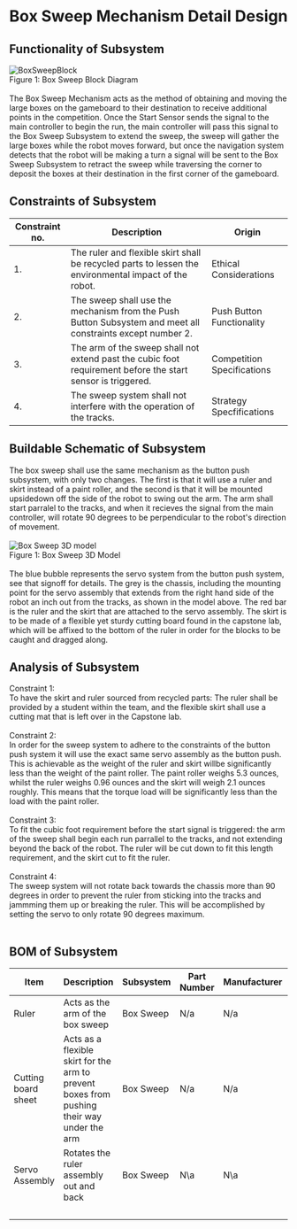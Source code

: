  # Box Sweep Mechanism Detail Design
## Functionality of Subsystem
![BoxSweepBlock](https://github.com/cebttu/CapstoneTeam1/assets/100803345/013c3d94-bfd4-413d-9479-0ceecd064bfe)
<br /> Figure 1: Box Sweep Block Diagram
<br />
<br />
The Box Sweep Mechanism acts as the method of obtaining and moving the large boxes on the gameboard to their destination to receive additional points in the competition. Once the Start Sensor sends the signal to the main controller to begin the run, the main controller will pass this signal to the Box Sweep Subsystem to extend the sweep, the sweep will gather the large boxes while the robot moves forward, but once the navigation system detects that the robot will be making a turn a signal will be sent to the Box Sweep Subsystem to retract the sweep while traversing the corner to deposit the boxes at their destination in the first corner of the gameboard.

## Constraints of Subsystem
| Constraint no. | Description | Origin|
|----------------|-------------|-------|
| 1. | The ruler and flexible skirt shall be recycled parts to lessen the environmental impact of the robot. | Ethical Considerations |
| 2. | The sweep shall use the mechanism from the Push Button Subsystem and meet all constraints except number 2. | Push Button Functionality |
| 3. | The arm of the sweep shall not extend past the cubic foot requirement before the start sensor is triggered. | Competition Specifications |
| 4. | The sweep system shall not interfere with the operation of the tracks. | Strategy Specfifications |



## Buildable Schematic of Subsystem
The box sweep shall use the same mechanism as the button push subsystem, with only two changes. The first is that it will use a ruler and skirt instead of a paint roller, and the second is that it will be mounted upsidedown off the side of the robot to swing out the arm. The arm shall start parralel to the tracks, and when it recieves the signal from the main controller, will rotate 90 degrees to be perpendicular to the robot's direction of movement.
<br />
<br />
![Box Sweep 3D model](https://github.com/cebttu/CapstoneTeam1/assets/143427017/46702d1e-ca21-405c-965e-da1f78810bdb)
<br /> Figure 1: Box Sweep 3D Model
<br />
<br />
The blue bubble represents the servo system from the button push system, see that signoff for details. The grey is the chassis, including the mounting point for the servo assembly that extends from the right hand side of the robot an inch out from the tracks, as shown in the model above. The red bar is the ruler and the skirt that are attached to the servo assembly. The skirt is to be made of a flexible yet sturdy cutting board found in the capstone lab, which will be affixed to the bottom of the ruler in order for the blocks to be caught and dragged along.


## Analysis of Subsystem
Constraint 1: 
<br />
To have the skirt and ruler sourced from recycled parts: The ruler shall be provided by a student within the team, and the flexible skirt shall use a cutting mat that is left over in the Capstone lab.
<br />
<br />
Constraint 2:
<br />
In order for the sweep system to adhere to the constraints of the button push system it will use the exact same servo assembly as the button push. This is achievable as the weight of the ruler and skirt willbe significantly less than the weight of the paint roller. The paint roller weighs 5.3 ounces, whilst the ruler weighs 0.96 ounces and the skirt will weigh 2.1 ounces roughly. This means that the torque load will be significantly less than the load with the paint roller.
<br />
<br /> 
Constraint 3:
<br /> 
To fit the cubic foot requirement before the start signal is triggered: the arm of the sweep shall begin each run parrallel to the tracks, and not extending beyond the back of the robot. The ruler will be cut down to fit this length requirement, and the skirt cut to fit the ruler.
<br /> 
<br /> 
Constraint 4:
<br /> 
The sweep system will not rotate back towards the chassis more than 90 degrees in order to prevent the ruler from sticking into the tracks and jammming them up or breaking the ruler. This will be accomplished by setting the servo to only rotate 90 degrees maximum.
<br /> 
<br /> 





## BOM of Subsystem 
| Item | Description | Subsystem | Part Number | Manufacturer | Quantity | Price | Total Price |
|------|-------------|-----------|-------------|--------------|----------|-------|-------------|
| Ruler | Acts as the arm of the box sweep | Box Sweep | N/a | N/a | 1 | Recycled | Recycled |
| Cutting board sheet | Acts as a flexible skirt for the arm to prevent boxes from pushing their way under the arm | Box Sweep | N/a | N/a | 1 | Recycled | Recycled |
| Servo Assembly | Rotates the ruler assembly out and back | Box Sweep | N\a |	N\a | 1 | Recycled | Recycled |
|||||||| $9.99 |
